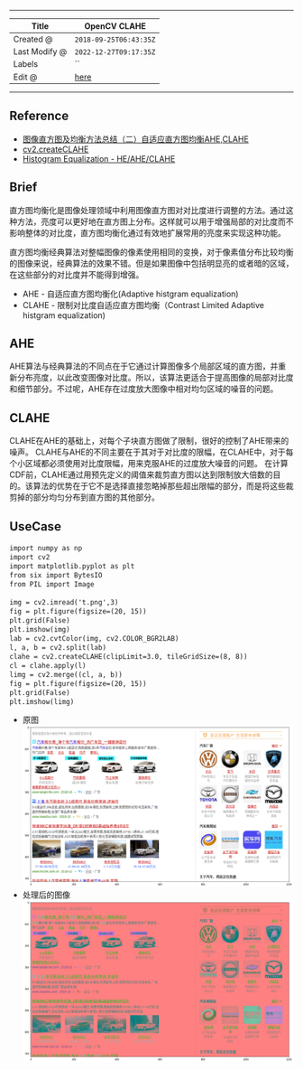 -----

| Title         | OpenCV CLAHE                                          |
| ------------- | ----------------------------------------------------- |
| Created @     | `2018-09-25T06:43:35Z`                                |
| Last Modify @ | `2022-12-27T09:17:35Z`                                |
| Labels        | \`\`                                                  |
| Edit @        | [here](https://github.com/junxnone/aiwiki/issues/341) |

-----

## Reference

  - [图像直方图及均衡方法总结（二）自适应直方图均衡AHE,CLAHE](https://blog.csdn.net/piaoxuezhong/article/details/78271785)
  - [cv2.createCLAHE](https://www.programcreek.com/python/example/89353/cv2.createCLAHE)
  - [Histogram Equalization -
    HE/AHE/CLAHE](https://github.com/junxnone/tech-io/issues/887)

## Brief

直方图均衡化是图像处理领域中利用图像直方图对对比度进行调整的方法。通过这种方法，亮度可以更好地在直方图上分布。这样就可以用于增强局部的对比度而不影响整体的对比度，直方图均衡化通过有效地扩展常用的亮度来实现这种功能。

直方图均衡经典算法对整幅图像的像素使用相同的变换，对于像素值分布比较均衡的图像来说，经典算法的效果不错。但是如果图像中包括明显亮的或者暗的区域，在这些部分的对比度并不能得到增强。

  - AHE - 自适应直方图均衡化(Adaptive histgram equalization)
  - CLAHE - 限制对比度自适应直方图均衡（Contrast Limited Adaptive histgram
    equalization)

## AHE

AHE算法与经典算法的不同点在于它通过计算图像多个局部区域的直方图，并重新分布亮度，以此改变图像对比度。所以，该算法更适合于提高图像的局部对比度和细节部分。不过呢，AHE存在过度放大图像中相对均匀区域的噪音的问题。

## CLAHE

CLAHE在AHE的基础上，对每个子块直方图做了限制，很好的控制了AHE带来的噪声。
CLAHE与AHE的不同主要在于其对于对比度的限幅，在CLAHE中，对于每个小区域都必须使用对比度限幅，用来克服AHE的过度放大噪音的问题。
在计算CDF前，CLAHE通过用预先定义的阈值来裁剪直方图以达到限制放大倍数的目的。该算法的优势在于它不是选择直接忽略掉那些超出限幅的部分，而是将这些裁剪掉的部分均匀分布到直方图的其他部分。

## UseCase

    import numpy as np
    import cv2
    import matplotlib.pyplot as plt
    from six import BytesIO
    from PIL import Image
    
    img = cv2.imread('t.png',3)
    fig = plt.figure(figsize=(20, 15))
    plt.grid(False)
    plt.imshow(img)
    lab = cv2.cvtColor(img, cv2.COLOR_BGR2LAB)
    l, a, b = cv2.split(lab)
    clahe = cv2.createCLAHE(clipLimit=3.0, tileGridSize=(8, 8))
    cl = clahe.apply(l)
    limg = cv2.merge((cl, a, b))
    fig = plt.figure(figsize=(20, 15))
    plt.grid(False)
    plt.imshow(limg)

  - 原图 ![image](media/a711fcb23bfcc111e8aca29b9d5672405b208f22.png)
  - 处理后的图像 ![image](media/e951e60f3951fc542d4bdb767213eb90395408e0.png)
